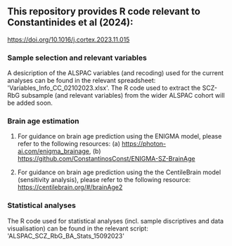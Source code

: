 ## This repository provides R code relevant to Constantinides et al (2024): 
https://doi.org/10.1016/j.cortex.2023.11.015

### Sample selection and relevant variables
A desicription of the ALSPAC variables (and recoding) used for the current analyses can be found in the relevant spreadsheet: 'Variables_Info_CC_02102023.xlsx'. The R code used to extract the SCZ-RbG subsample (and relevant variables) from the wider ALSPAC cohort will be added soon. 

### Brain age estimation
1. For guidance on brain age prediction using the ENIGMA model, please refer to the following resources: (a) https://photon-ai.com/enigma_brainage, (b) https://github.com/ConstantinosConst/ENIGMA-SZ-BrainAge

2. For guidance on brain age prediction using the the CentileBrain model (sensitivity analysis), please refer to the following resource:
https://centilebrain.org/#/brainAge2

### Statistical analyses
The R code used for statistical analyses (incl. sample discriptives and data visualisation) can be found in the relevant script: 'ALSPAC_SCZ_RbG_BA_Stats_15092023'
